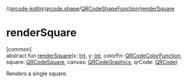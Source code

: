 //[qrcode-kotlin](../../../index.md)/[qrcode.shape](../index.md)/[QRCodeShapeFunction](index.md)/[renderSquare](render-square.md)

# renderSquare

[common]\
abstract fun [renderSquare](render-square.md)(x: [Int](https://kotlinlang.org/api/latest/jvm/stdlib/kotlin-stdlib/kotlin/-int/index.html), y: [Int](https://kotlinlang.org/api/latest/jvm/stdlib/kotlin-stdlib/kotlin/-int/index.html), colorFn: [QRCodeColorFunction](../../qrcode.color/-q-r-code-color-function/index.md), square: [QRCodeSquare](../../qrcode.internals/-q-r-code-square/index.md), canvas: [QRCodeGraphics](../../qrcode.render/-q-r-code-graphics/index.md), qrCode: [QRCode](../../qrcode/-q-r-code/index.md))

Renders a single square.
